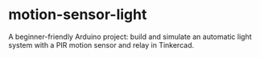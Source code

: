# motion-sensor-light
A beginner-friendly Arduino project: build and simulate an automatic light system with a PIR motion sensor and relay in Tinkercad.
